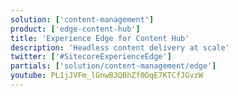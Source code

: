 ```yaml
---
solution: ['content-management']
product: ['edge-content-hub']
title: 'Experience Edge for Content Hub'
description: 'Headless content delivery at scale'
twitter: ['#SitecoreExperienceEdge']
partials: ['solution/content-management/edge']
youtube: PL1jJVFm_lGnwB3QBhZf0DqE7KTCfJGvzW
---
```

